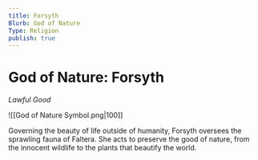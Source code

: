 ```yaml
---
title: Forsyth
Blurb: God of Nature
Type: Religion
publish: true
---
```


# God of Nature: Forsyth

_Lawful Good_

![[God of Nature Symbol.png|100]]

Governing the beauty of life outside of humanity, Forsyth oversees the sprawling fauna of Faltera. She acts to preserve the good of nature, from the innocent wildlife to the plants that beautify the world.
